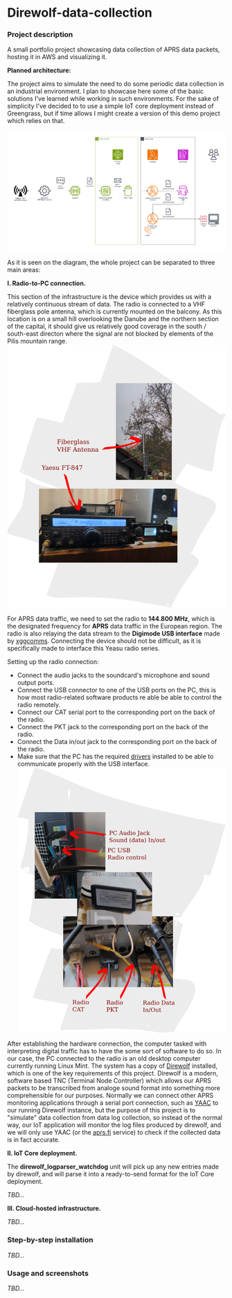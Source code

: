 # Direwolf-data-collection

### Project description
A small portfolio project showcasing data collection of APRS data packets, hosting it in AWS and visualizing it.

**Planned architecture:**

The project aims to simulate the need to do some periodic data collection in an industrial environment. I plan to showcase here some of the basic solutions I've learned while working in such environments. 
For the sake of simplicity I've decided to to use a simple IoT core deployment instead of Greengrass, but if time allows I might create a version of this demo project which relies on that. 

![info](https://raw.githubusercontent.com/ThomasFarmer/Direwolf-data-collection/refs/heads/main/doc/df-data-coll-archi.png)

As it is seen on the diagram, the whole project can be separated to three main areas:

**I. Radio-to-PC connection.**
 
This section of the infrastructure is the device which provides us with a relatively continuous stream of data. The radio is connected to a VHF fiberglass pole antenna, which is currently mounted on the balcony. As this location is on a small hill overlooking the Danube and the northern section of the capital, it should give us relatively good coverage in the south / south-east directon where the signal are not blocked by elements of the Pilis mountain range. 
![info](https://raw.githubusercontent.com/ThomasFarmer/Direwolf-data-collection/refs/heads/main/doc/radio-antenna.png)

For APRS data traffic, we need to set the radio to **144.800 MHz**, which is the designated frequency for **APRS** data traffic in the European region. The radio is also relaying 
the data stream to the **Digimode USB interface** made by [xggcomms](https://xggcomms.com/). Connecting the device should not be difficult, as it is specifically made to interface this Yeasu radio series. 

Setting up the radio connection:
- Connect the audio jacks to the soundcard's microphone and sound output ports.
- Connect the USB connector to one of the USB ports on the PC, this is how most radio-related software products re able be able to control the radio remotely.
- Connect our CAT serial port to the corresponding port on the back of the radio. 
- Connect the PKT jack to the corresponding port on the back of the radio.
- Connect the Data in/out jack to the corresponding port on the back of the radio.
- Make sure that the PC has the required [drivers](https://ftdichip.com/drivers/d2xx-drivers/) installed to be able to communicate properly with the USB interface.
![info](https://raw.githubusercontent.com/ThomasFarmer/Direwolf-data-collection/refs/heads/main/doc/radio-conn.png)

After establishing the hardware connection, the computer tasked with interpreting digital traffic has to have the some sort of software to do so. In our case, the PC connected to the radio is an old desktop computer currently running Linux Mint. The system has a copy of [Direwolf](https://github.com/wb2osz/direwolf) installed, which is one of the key requirements of this project. Direwolf is a modern, software based TNC (Terminal Node Controller) which allows our APRS packets to be transcribed from analoge sound format into something more comprehensible for our purposes. 
Normally we can connect other APRS monitoring applications through a serial port connection, such as [YAAC](https://www.ka2ddo.org/ka2ddo/YAAC.html) to our running Direwolf instance, but the purpose of this project is to "simulate" data collection from data log collection, so instead of the normal way, our IoT application will monitor the log files produced by direwolf, and we will only use YAAC (or the [aprs.fi](www.aprs.fi) service) to check if the collected data is in fact accurate.



**II. IoT Core deployment.**

The **direwolf_logparser_watchdog** unit will pick up any new entries made by direwolf, and will parse it into a ready-to-send format for the IoT Core deployment.

*TBD...*

**III. Cloud-hosted infrastructure.**

*TBD...*

### Step-by-step installation

*TBD...*

### Usage and screenshots

*TBD...*